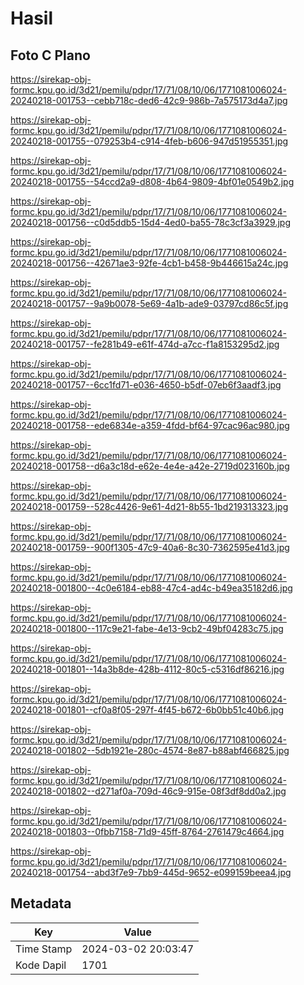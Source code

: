 # Hasil

## Foto C Plano

https://sirekap-obj-formc.kpu.go.id/3d21/pemilu/pdpr/17/71/08/10/06/1771081006024-20240218-001753--cebb718c-ded6-42c9-986b-7a575173d4a7.jpg

https://sirekap-obj-formc.kpu.go.id/3d21/pemilu/pdpr/17/71/08/10/06/1771081006024-20240218-001755--079253b4-c914-4feb-b606-947d51955351.jpg

https://sirekap-obj-formc.kpu.go.id/3d21/pemilu/pdpr/17/71/08/10/06/1771081006024-20240218-001755--54ccd2a9-d808-4b64-9809-4bf01e0549b2.jpg

https://sirekap-obj-formc.kpu.go.id/3d21/pemilu/pdpr/17/71/08/10/06/1771081006024-20240218-001756--c0d5ddb5-15d4-4ed0-ba55-78c3cf3a3929.jpg

https://sirekap-obj-formc.kpu.go.id/3d21/pemilu/pdpr/17/71/08/10/06/1771081006024-20240218-001756--42671ae3-92fe-4cb1-b458-9b446615a24c.jpg

https://sirekap-obj-formc.kpu.go.id/3d21/pemilu/pdpr/17/71/08/10/06/1771081006024-20240218-001757--9a9b0078-5e69-4a1b-ade9-03797cd86c5f.jpg

https://sirekap-obj-formc.kpu.go.id/3d21/pemilu/pdpr/17/71/08/10/06/1771081006024-20240218-001757--fe281b49-e61f-474d-a7cc-f1a8153295d2.jpg

https://sirekap-obj-formc.kpu.go.id/3d21/pemilu/pdpr/17/71/08/10/06/1771081006024-20240218-001757--6cc1fd71-e036-4650-b5df-07eb6f3aadf3.jpg

https://sirekap-obj-formc.kpu.go.id/3d21/pemilu/pdpr/17/71/08/10/06/1771081006024-20240218-001758--ede6834e-a359-4fdd-bf64-97cac96ac980.jpg

https://sirekap-obj-formc.kpu.go.id/3d21/pemilu/pdpr/17/71/08/10/06/1771081006024-20240218-001758--d6a3c18d-e62e-4e4e-a42e-2719d023160b.jpg

https://sirekap-obj-formc.kpu.go.id/3d21/pemilu/pdpr/17/71/08/10/06/1771081006024-20240218-001759--528c4426-9e61-4d21-8b55-1bd219313323.jpg

https://sirekap-obj-formc.kpu.go.id/3d21/pemilu/pdpr/17/71/08/10/06/1771081006024-20240218-001759--900f1305-47c9-40a6-8c30-7362595e41d3.jpg

https://sirekap-obj-formc.kpu.go.id/3d21/pemilu/pdpr/17/71/08/10/06/1771081006024-20240218-001800--4c0e6184-eb88-47c4-ad4c-b49ea35182d6.jpg

https://sirekap-obj-formc.kpu.go.id/3d21/pemilu/pdpr/17/71/08/10/06/1771081006024-20240218-001800--117c9e21-fabe-4e13-9cb2-49bf04283c75.jpg

https://sirekap-obj-formc.kpu.go.id/3d21/pemilu/pdpr/17/71/08/10/06/1771081006024-20240218-001801--14a3b8de-428b-4112-80c5-c5316df86216.jpg

https://sirekap-obj-formc.kpu.go.id/3d21/pemilu/pdpr/17/71/08/10/06/1771081006024-20240218-001801--cf0a8f05-297f-4f45-b672-6b0bb51c40b6.jpg

https://sirekap-obj-formc.kpu.go.id/3d21/pemilu/pdpr/17/71/08/10/06/1771081006024-20240218-001802--5db1921e-280c-4574-8e87-b88abf466825.jpg

https://sirekap-obj-formc.kpu.go.id/3d21/pemilu/pdpr/17/71/08/10/06/1771081006024-20240218-001802--d271af0a-709d-46c9-915e-08f3df8dd0a2.jpg

https://sirekap-obj-formc.kpu.go.id/3d21/pemilu/pdpr/17/71/08/10/06/1771081006024-20240218-001803--0fbb7158-71d9-45ff-8764-2761479c4664.jpg

https://sirekap-obj-formc.kpu.go.id/3d21/pemilu/pdpr/17/71/08/10/06/1771081006024-20240218-001754--abd3f7e9-7bb9-445d-9652-e099159beea4.jpg


## Metadata

| Key        | Value               |
| ---------- | ------------------- |
| Time Stamp | 2024-03-02 20:03:47 |
| Kode Dapil | 1701                |



